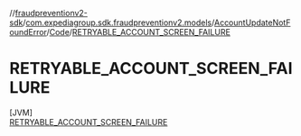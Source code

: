 //[fraudpreventionv2-sdk](../../../../../index.md)/[com.expediagroup.sdk.fraudpreventionv2.models](../../../index.md)/[AccountUpdateNotFoundError](../../index.md)/[Code](../index.md)/[RETRYABLE_ACCOUNT_SCREEN_FAILURE](index.md)

# RETRYABLE_ACCOUNT_SCREEN_FAILURE

[JVM]\
[RETRYABLE_ACCOUNT_SCREEN_FAILURE](index.md)
